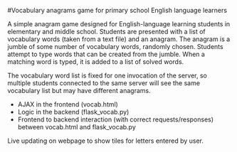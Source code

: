 #Vocabulary anagrams game for primary school English language learners

A simple anagram game designed for English-language learning students in elementary and middle school. Students are presented with a list of vocabulary words (taken from a text file) and an anagram. The anagram is a jumble of some number of vocabulary words, randomly chosen. Students attempt to type words that can be created from the jumble. When a matching word is typed, it is added to a list of solved words.

The vocabulary word list is fixed for one invocation of the server, so multiple students connected to the same server will see the same vocabulary list but may  have different anagrams.

* AJAX in the frontend (vocab.html)
* Logic in the backend (flask_vocab.py)
* Frontend to backend interaction (with correct requests/responses) between vocab.html and flask_vocab.py

Live updating on webpage to show tiles for letters entered by user.
